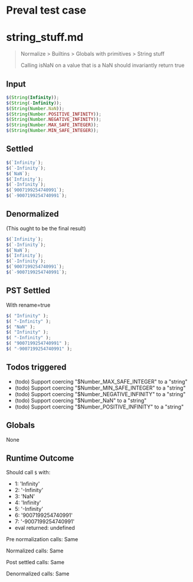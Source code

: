 # Preval test case

# string_stuff.md

> Normalize > Builtins > Globals with primitives > String stuff
>
> Calling isNaN on a value that is a NaN should invariantly return true

## Input

`````js filename=intro
$(String(Infinity));
$(String(-Infinity));
$(String(Number.NaN));
$(String(Number.POSITIVE_INFINITY));
$(String(Number.NEGATIVE_INFINITY));
$(String(Number.MAX_SAFE_INTEGER));
$(String(Number.MIN_SAFE_INTEGER));
`````


## Settled


`````js filename=intro
$(`Infinity`);
$(`-Infinity`);
$(`NaN`);
$(`Infinity`);
$(`-Infinity`);
$(`9007199254740991`);
$(`-9007199254740991`);
`````


## Denormalized
(This ought to be the final result)

`````js filename=intro
$(`Infinity`);
$(`-Infinity`);
$(`NaN`);
$(`Infinity`);
$(`-Infinity`);
$(`9007199254740991`);
$(`-9007199254740991`);
`````


## PST Settled
With rename=true

`````js filename=intro
$( "Infinity" );
$( "-Infinity" );
$( "NaN" );
$( "Infinity" );
$( "-Infinity" );
$( "9007199254740991" );
$( "-9007199254740991" );
`````


## Todos triggered


- (todo) Support coercing "$Number_MAX_SAFE_INTEGER" to a "string"
- (todo) Support coercing "$Number_MIN_SAFE_INTEGER" to a "string"
- (todo) Support coercing "$Number_NEGATIVE_INFINITY" to a "string"
- (todo) Support coercing "$Number_NaN" to a "string"
- (todo) Support coercing "$Number_POSITIVE_INFINITY" to a "string"


## Globals


None


## Runtime Outcome


Should call `$` with:
 - 1: 'Infinity'
 - 2: '-Infinity'
 - 3: 'NaN'
 - 4: 'Infinity'
 - 5: '-Infinity'
 - 6: '9007199254740991'
 - 7: '-9007199254740991'
 - eval returned: undefined

Pre normalization calls: Same

Normalized calls: Same

Post settled calls: Same

Denormalized calls: Same
